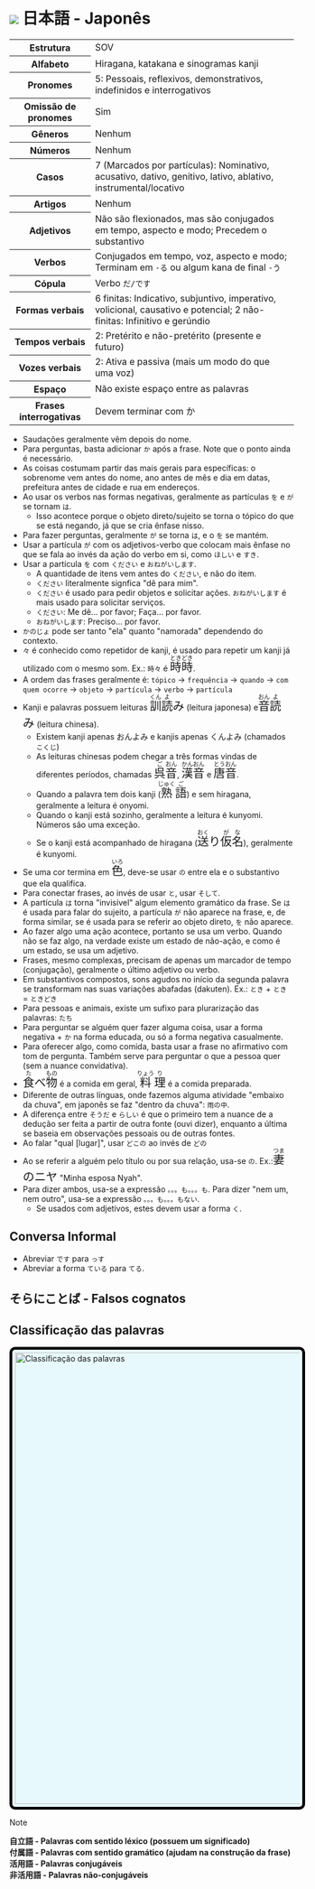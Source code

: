 # <img src="https://flagsapi.com/JP/flat/32.png"> 日本語 - Japonês

<table>
    <tr>
        <th>Estrutura</th>
        <td>SOV</td>
    </tr>
    <tr>
        <th>Alfabeto</th>
        <td>Hiragana, katakana e sinogramas kanji</td>
    </tr>
    <tr>
        <th>Pronomes</th>
        <td>5: Pessoais, reflexivos, demonstrativos, indefinidos e interrogativos</td>
    </tr>
    <tr>
        <th>Omissão de pronomes</th>
        <td>Sim</td>
    </tr>
    <tr>
        <th>Gêneros</th>
        <td>Nenhum</td>
    </tr>
    <tr>
        <th>Números</th>
        <td>Nenhum</td>
    </tr>
    <tr>
        <th>Casos</th>
        <td>7 (Marcados por partículas): Nominativo, acusativo, dativo, genitivo, lativo, ablativo, instrumental/locativo</td>
    </tr>
    <tr>
        <th>Artigos</th>
        <td>Nenhum</td>
    </tr>
    <tr>
        <th>Adjetivos</th>
        <td>Não são flexionados, mas são conjugados em tempo, aspecto e modo; Precedem o substantivo</td>
    </tr>
    <tr>
        <th>Verbos</th>
        <td>Conjugados em tempo, voz, aspecto e modo; Terminam em <code>-る</code> ou algum kana de final <code>-う</code></td>
    </tr>
    <tr>
        <th>Cópula</th>
        <td>Verbo <code>だ/です</code></td>
    </tr>
    <tr>
        <th>Formas verbais</th>
        <td>6 finitas: Indicativo, subjuntivo, imperativo, volicional, causativo e potencial; 2 não-finitas: Infinitivo e gerúndio</td>
    </tr>
    <tr>
        <th>Tempos verbais</th>
        <td>2: Pretérito e não-pretérito (presente e futuro)</td>
    </tr>
    <tr>
        <th>Vozes verbais</th>
        <td>2: Ativa e passiva (mais um modo do que uma voz)</td>
    </tr>
    <tr>
        <th>Espaço</th>
        <td>Não existe espaço entre as palavras</td>
    </tr>
    <tr>
        <th>Frases interrogativas</th>
        <td>Devem terminar com か</td>
    </tr>
</table>

-   Saudações geralmente vêm depois do nome.
-   Para perguntas, basta adicionar `か` após a frase. Note que o ponto ainda é necessário.
-   As coisas costumam partir das mais gerais para específicas: o sobrenome vem antes do nome, ano antes de mês e dia em datas, prefeitura antes de cidade e rua em endereços.
-   Ao usar os verbos nas formas negativas, geralmente as partículas `を` e `が` se tornam `は`.
    -   Isso acontece porque o objeto direto/sujeito se torna o tópico do que se está negando, já que se cria ênfase nisso.
-   Para fazer perguntas, geralmente `が` se torna `は`, e o `を` se mantém.
-   Usar a partícula `が` com os adjetivos-verbo que colocam mais ênfase no que se fala ao invés da ação do verbo em si, como `ほしい` e `すき`.
-   Usar a partícula `を` com `ください` e `おねがいします`.
    -   A quantidade de itens vem antes do `ください`, e não do item.
    -   `ください` literalmente signfica "dê para mim".
    -   `ください` é usado para pedir objetos e solicitar ações. `おねがいします` é mais usado para solicitar serviços.
    -   `ください`: Me dê... por favor; Faça... por favor.
    -   `おねがいします`: Preciso... por favor.
-   `かのじょ` pode ser tanto "ela" quanto "namorada" dependendo do contexto.
-   `々` é conhecido como repetidor de kanji, é usado para repetir um kanji já utilizado com o mesmo som. Ex.: `時々` é <font size="5"><code><ruby>時<rt>とき</rt>時<rt>どき</rt></ruby></code></font>.
-   A ordem das frases geralmente é: `tópico` → `frequência` → `quando` → `com quem ocorre` → `objeto` → `partícula` → `verbo` → `partícula`
-   Kanji e palavras possuem leituras <font size="5"><code><ruby>訓<rt>くん</rt>読<rt>よ</rt></ruby>み</code></font> (leitura japonesa) e <font size="5"><code><ruby>音<rt>おん</rt>読<rt>よ</rt></ruby>み</code></font> (leitura chinesa).
    -   Existem kanji apenas おんよみ e kanjis apenas くんよみ (chamados `こくじ`)
    -   As leituras chinesas podem chegar a três formas vindas de diferentes períodos, chamadas <font size="5"><code><ruby>呉<rt>ご</rt>音<rt>おん</rt></ruby></code></font>, <font size="5"><code><ruby>漢<rt>かん</rt>音<rt>おん</rt></ruby></code></font> e <font size="5"><code><ruby>唐<rt>とう</rt>音<rt>おん</rt></ruby></code></font>.
    -   Quando a palavra tem dois kanji (<font size="5"><code><ruby>熟<rt>じゅく</rt>語<rt>ご</rt></ruby></code></font>) e sem hiragana, geralmente a leitura é onyomi.
    -   Quando o kanji está sozinho, geralmente a leitura é kunyomi. Números são uma exceção.
    -   Se o kanji está acompanhado de hiragana (<font size="5"><code><ruby>送<rt>おく</rt></ruby>り<ruby>仮<rt>が</rt>名<rt>な</rt></ruby></code></font>), geralmente é kunyomi.
-   Se uma cor termina em <font size="5"><code><ruby>色<rt>いろ</rt></ruby></code></font>, deve-se usar `の` entre ela e o substantivo que ela qualifica.
-   Para conectar frases, ao invés de usar `と`, usar `そして`.
-   A partícula `は` torna "invisível" algum elemento gramático da frase. Se `は` é usada para falar do sujeito, a partícula `が` não aparece na frase, e, de forma similar, se é usada para se referir ao objeto direto, `を` não aparece.
-   Ao fazer algo uma ação acontece, portanto se usa um verbo. Quando não se faz algo, na verdade existe um estado de não-ação, e como é um estado, se usa um adjetivo.
-   Frases, mesmo complexas, precisam de apenas um marcador de tempo (conjugação), geralmente o último adjetivo ou verbo.
-   Em substantivos compostos, sons agudos no início da segunda palavra se transformam nas suas variações abafadas (dakuten). Ex.: `とき` + `とき` = `ときどき`
-   Para pessoas e animais, existe um sufixo para plurarização das palavras: `たち`
-   Para perguntar se alguém quer fazer alguma coisa, usar a forma negativa + `か` na forma educada, ou só a forma negativa casualmente.
-   Para oferecer algo, como comida, basta usar a frase no afirmativo com tom de pergunta. Também serve para perguntar o que a pessoa quer (sem a nuance convidativa).
-   <font size="5"><code><ruby>食<rt>た</rt></ruby>べ<ruby>物<rt>もの</rt></ruby></code></font> é a comida em geral, <font size="5"><code><ruby>料<rt>りょう</rt>理<rt>り</rt></ruby></code></font> é a comida preparada.
-   Diferente de outras línguas, onde fazemos alguma atividade "embaixo da chuva", em japonês se faz "dentro da chuva": `雨の中`.
-   A diferença entre `そうだ` e `らしい` é que o primeiro tem a nuance de a dedução ser feita a partir de outra fonte (ouvi dizer), enquanto a última se baseia em observações pessoais ou de outras fontes.
-   Ao falar "qual [lugar]", usar `どこの` ao invés de `どの`
-   Ao se referir a alguém pelo título ou por sua relação, usa-se `の`. Ex.: <font size="5"><code><ruby>妻<rt>つま</rt>のニヤ</ruby></code></font> "Minha esposa Nyah".
-   Para dizer ambos, usa-se a expressão `。。。も。。。も`. Para dizer "nem um, nem outro", usa-se a expressão `。。。も。。。もない`.
    -   Se usados com adjetivos, estes devem usar a forma `く`.

## Conversa Informal

-   Abreviar `です` para `っす`
-   Abreviar a forma `ている` para `てる`.

## そらにことば - Falsos cognatos

## Classificação das palavras

<img src="https://cdn.innovativelanguage.com/sns/em/blog/21/Grammar/pasted+image+0.png" alt="Classificação das palavras" style="width:50rem; background-color: #E8F9FD; border-radius: 10px; padding: 5px;border: 5px black solid;
"/>

<!-- prettier-ignore-start -->
>[!NOTE]
> **自立語 - Palavras com sentido léxico (possuem um significado)**</br>
> **付属語 - Palavras com sentido gramático (ajudam na construção da frase)**</br>
> **活用語 - Palavras conjugáveis**</br>
> **非活用語 - Palavras não-conjugáveis**
<!-- prettier-ignore-end -->
